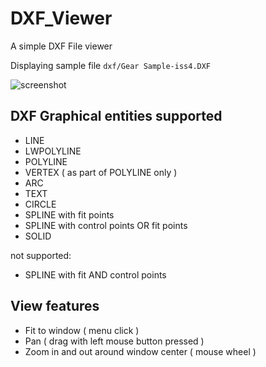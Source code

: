 # DXF_Viewer
A simple DXF File viewer

Displaying sample file `dxf/Gear Sample-iss4.DXF`

![screenshot](https://github.com/JamesBremner/DXF_Viewer/blob/master/doc/Capture.png)

## DXF Graphical entities supported

- LINE
- LWPOLYLINE
- POLYLINE
- VERTEX ( as part of POLYLINE only )
- ARC
- TEXT
- CIRCLE
- SPLINE with fit points
- SPLINE with control points OR fit points
- SOLID

not supported:
- SPLINE with fit AND control points

## View features

- Fit to window ( menu click )
- Pan ( drag with left mouse button pressed )
- Zoom in and out around window center ( mouse wheel )

